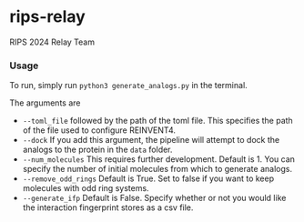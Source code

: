 # rips-relay
RIPS 2024 Relay Team


### Usage

To run, simply run `python3 generate_analogs.py` in the terminal. 

The arguments are

* `--toml_file` followed by the path of the toml file. This specifies the path of the file used to configure REINVENT4.
* `--dock` If you add this argument, the pipeline will attempt to dock the analogs to the protein in the `data` folder.
* `--num_molecules` This requires further development. Default is 1. You can specify the number of initial molecules from which to generate analogs.
* `--remove_odd_rings` Default is True. Set to false if you want to keep molecules with odd ring systems.
* `--generate_ifp` Default is False. Specify whether or not you would like the interaction fingerprint stores as a csv file.
